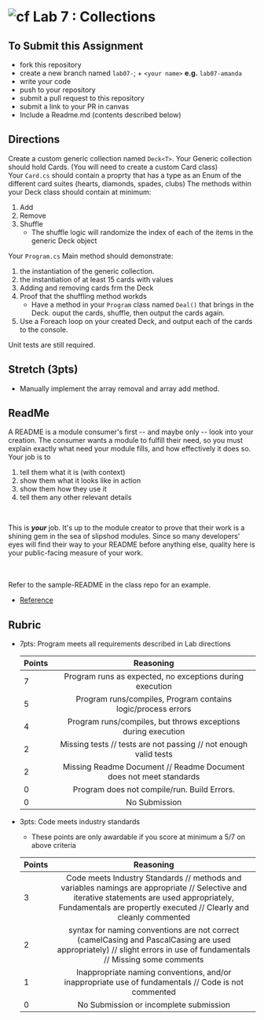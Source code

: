 ![cf](http://i.imgur.com/7v5ASc8.png) Lab 7 : Collections
=====================================

## To Submit this Assignment
- fork this repository
- create a new branch named `lab07-`; + `<your name>` **e.g.** `lab07-amanda`
- write your code
- push to your repository
- submit a pull request to this repository
- submit a link to your PR in canvas
- Include a Readme.md (contents described below)

## Directions
Create a custom generic collection named `Deck<T>`.
Your Generic collection should hold Cards. (You will need to create a custom Card class)<br />
Your `Card.cs` should contain a proprty that has a type as an Enum of the different card suites (hearts, diamonds, spades, clubs)
The methods within your Deck<T> class should contain at minimum:
1. Add
2. Remove
3. Shuffle
	- The shuffle logic will randomize the index of each of the items in the generic Deck<T> object


Your `Program.cs` Main method should demonstrate:
1. the instantiation of the generic collection. 
2. the instantiation of at least 15 cards with values
3. Adding and removing cards frm the Deck<T>
4. Proof that the shuffling method workds 
	- Have a method in your `Program` class named `Deal()` that brings in the Deck<T>. ouput the cards, shuffle, then output the cards again. 
5. Use a Foreach loop on your created Deck, and output each of the cards to the console. 

Unit tests are still required. 



## Stretch (3pts)
- Manually implement the array removal and array add method. 

## ReadMe
A README is a module consumer's first -- and maybe only -- look into your creation. The consumer wants a module to fulfill their need, so you must explain exactly what need your module fills, and how effectively it does so.
<br />
Your job is to

1. tell them what it is (with context)
2. show them what it looks like in action
3. show them how they use it
4. tell them any other relevant details

<br />

This is ***your*** job. It's up to the module creator to prove that their work is a shining gem in the sea of slipshod modules. Since so many developers' eyes will find their way to your README before anything else, quality here is your public-facing measure of your work.

<br /> <br /> Refer to the sample-README in the class repo for an example. 
- [Reference](https://github.com/noffle/art-of-readme)


## Rubric
- 7pts: Program meets all requirements described in Lab directions

	Points  | Reasoning | 
	 ------------ | :-----------: | 
	7       | Program runs as expected, no exceptions during execution |
	5       | Program runs/compiles, Program contains logic/process errors|
	4       | Program runs/compiles, but throws exceptions during execution |
	2       | Missing tests // tests are not passing // not enough valid tests |
	2       | Missing Readme Document // Readme Document does not meet standards |
	0       | Program does not compile/run. Build Errors. |
	0       | No Submission |

- 3pts: Code meets industry standards
	- These points are only awardable if you score at minimum a 5/7 on above criteria

	Points  | Reasoning | 
	 ------------ | :-----------: | 
	3       | Code meets Industry Standards // methods and variables namings are appropriate // Selective and iterative statements are used appropriately, Fundamentals are propertly executed // Clearly and cleanly commented |
	2       | syntax for naming conventions are not correct (camelCasing and PascalCasing are used appropriately) // slight errors in use of fundamentals // Missing some comments |
	1       | Inappropriate naming conventions, and/or inappropriate use of fundamentals // Code is not commented  |
	0       | No Submission or incomplete submission |

